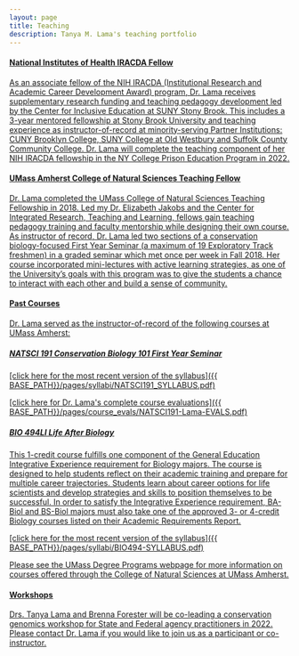 ```yaml
---
layout: page
title: Teaching
description: Tanya M. Lama's teaching portfolio
---
```

#### <u>National Institutes of Health IRACDA Fellow<u>
As an associate fellow of the <a href="https://www.stonybrook.edu/commcms/cie/iracda/about/">NIH IRACDA (Institutional Research and Academic Career Development Award) program</a>, Dr. Lama receives supplementary research funding and teaching pedagogy development led by the Center for Inclusive Education at SUNY Stony Brook. This includes a 3-year mentored fellowship at Stony Brook University and teaching experience as instructor-of-record at minority-serving Partner Institutions:  CUNY Brooklyn College, SUNY College at Old Westbury and Suffolk County Community College. Dr. Lama will complete the teaching component of her NIH IRACDA fellowship in the <a href="https://doccs.ny.gov/college-programs">NY College Prison Education Program</a> in 2022. 
  
#### <u>UMass Amherst College of Natural Sciences Teaching Fellow</u>

Dr. Lama completed the <a href="https://blogs.umass.edu/applyteachfellows/">UMass College of Natural Sciences Teaching Fellowship</a> in 2018. Led my Dr. Elizabeth Jakobs and the Center for Integrated Research, Teaching and Learning, fellows gain teaching pedagogy training and faculty mentorship while designing their own course. As instructor of record, Dr. Lama led two sections of a conservation biology-focused First Year Seminar (a maximum of 19 Exploratory Track freshmen) in a graded seminar which met once per week in Fall 2018. Her course incorporated mini-lectures with active learning strategies, as one of the University’s goals with this program was to give the students a chance to interact with each other and build a sense of community. 

#### <u>Past Courses</u>
Dr. Lama served as the instructor-of-record of the following courses at UMass Amherst:

##### NATSCI 191 Conservation Biology 101 First Year Seminar

[click here for the most recent version of the syllabus]({{ BASE_PATH}}/pages/syllabi/NATSCI191_SYLLABUS.pdf)

[click here for Dr. Lama's complete course evaluations]({{ BASE_PATH}}/pages/course_evals/NATSCI191-Lama-EVALS.pdf)

##### BIO 494LI Life After Biology
This 1-credit course fulfills one component of the General Education Integrative Experience requirement for Biology majors. The course is designed to help students reflect on their academic training and prepare for multiple career trajectories. Students learn about career options for life scientists and develop strategies and skills to position themselves to be successful. In order to satisfy the Integrative Experience requirement, BA-Biol and BS-Biol majors must also take one of the approved 3- or 4-credit Biology courses listed on their Academic Requirements Report.

[click here for the most recent version of the syllabus]({{ BASE_PATH}}/pages/syllabi/BIO494-SYLLABUS.pdf)

Please see the <a href="https://www.umass.edu/gateway/academics/undergraduate">UMass Degree Programs webpage</a> for more information on courses offered through the College of Natural Sciences at UMass Amherst.

#### <u>Workshops</u>

Drs. Tanya Lama and Brenna Forester will be co-leading a conservation genomics workshop for State and Federal agency practitioners in 2022. Please contact Dr. Lama if you would like to join us as a participant or co-instructor. 

<!-- Note: this is how to write a comment in HTML. Everything in here won't show up on your webpage.-->

<!--
To increase the size of the title, use fewer # in front of the paper title.
To decrease the size of the title, use more #. 
To remove the italics, remove the * before and after the description
To remove the underline from the title, remove the <u> tags (<u> and </u>)
-->


